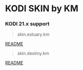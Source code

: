 # KODI SKIN by KM

### KODI 21.x support

>skin.estuary.km

[README](https://github.com/kmfly/Estuary.KM)   

>skin.destiny.km

[README](https://github.com/kmfly/Destiny.KM)   

